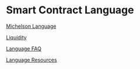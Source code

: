 # Smart Contract Language

[Michelson Language](./Michelson-Language-ac455695-0c33-440c-8b6e-f33e20edeb88.md)

[Liquidity](./Liquidity-496cfd55-f31f-445f-905b-c32e9b0e1fab.md)

[Language FAQ](./Language-FAQ-1b4e33a4-84e8-495c-8753-af04db58a791.md)

[Language Resources](./Language-Resources-938d5ce8-fc4b-4336-8f45-2b237499b761.md)